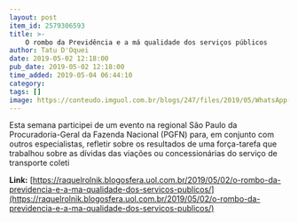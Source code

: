 ```yaml
---
layout: post
item_id: 2579306593
title: >-
    O rombo da Previdência e a má qualidade dos serviços públicos
author: Tatu D'Oquei
date: 2019-05-02 12:18:00
pub_date: 2019-05-02 12:18:00
time_added: 2019-05-04 06:44:10
category: 
tags: []
image: https://conteudo.imguol.com.br/blogs/247/files/2019/05/WhatsApp-Image-2019-04-30-at-16.07.15-1-615x300.jpeg
---
```


Esta semana participei de um evento na regional São Paulo da Procuradoria-Geral da Fazenda Nacional (PGFN) para, em conjunto com outros especialistas, refletir sobre os resultados de uma força-tarefa que trabalhou sobre as dívidas das viações ou concessionárias do serviço de transporte coleti

**Link:** [https://raquelrolnik.blogosfera.uol.com.br/2019/05/02/o-rombo-da-previdencia-e-a-ma-qualidade-dos-servicos-publicos/](https://raquelrolnik.blogosfera.uol.com.br/2019/05/02/o-rombo-da-previdencia-e-a-ma-qualidade-dos-servicos-publicos/)

